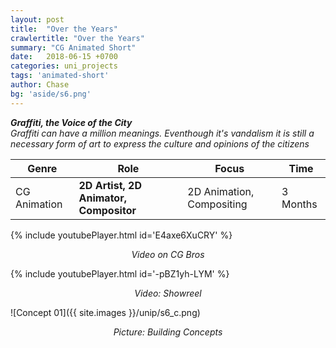 ```yaml
---
layout: post
title:  "Over the Years"
crawlertitle: "Over the Years"
summary: "CG Animated Short"
date:   2018-06-15 +0700
categories: uni_projects
tags: 'animated-short'
author: Chase
bg: 'aside/s6.png'
---
```

*__Graffiti, the Voice of the City__ <br>
Graffiti can have a million meanings. Eventhough it's vandalism it is still a necessary form of art to express the culture and opinions of the citizens*

Genre | Role | Focus | Time |
------------ | -------------| -------- |----|
CG Animation | **2D Artist, 2D Animator, Compositor** | 2D Animation, Compositing | 3 Months |

{% include youtubePlayer.html id='E4axe6XuCRY' %}
<p align="center"><i> Video on CG Bros </i></p> 

{% include youtubePlayer.html id='-pBZ1yh-LYM' %}
<p align="center"><i> Video: Showreel </i></p> 


![Concept 01]({{ site.images }}/unip/s6_c.png)
<p align="center"><i>Picture: Building Concepts </i></p>
